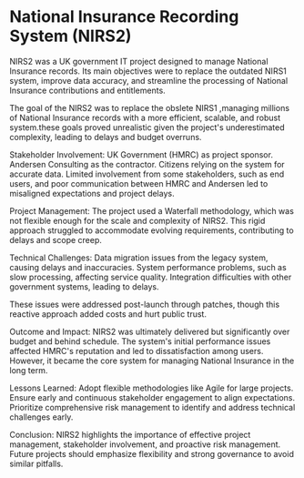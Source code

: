 # National Insurance Recording System (NIRS2)

NIRS2 was a UK government IT project designed to manage National Insurance records. Its main objectives were to replace the outdated NIRS1 system, improve data accuracy, and streamline the processing of National Insurance contributions and entitlements.

The goal of the NIRS2 was to replace the obslete NIRS1 ,managing millions of National Insurance records with a more efficient, scalable, and robust system.these goals proved unrealistic given the project's underestimated complexity, leading to delays and budget overruns.

Stakeholder Involvement: UK Government (HMRC) as project sponsor. Andersen Consulting as the contractor. Citizens relying on the system for accurate data. Limited involvement from some stakeholders, such as end users, and poor communication between HMRC and Andersen led to misaligned expectations and project delays.

Project Management: The project used a Waterfall methodology, which was not flexible enough for the scale and complexity of NIRS2. This rigid approach struggled to accommodate evolving requirements, contributing to delays and scope creep.

Technical Challenges: Data migration issues from the legacy system, causing delays and inaccuracies. System performance problems, such as slow processing, affecting service quality. Integration difficulties with other government systems, leading to delays.

These issues were addressed post-launch through patches, though this reactive approach added costs and hurt public trust.

Outcome and Impact: NIRS2 was ultimately delivered but significantly over budget and behind schedule. The system's initial performance issues affected HMRC's reputation and led to dissatisfaction among users. However, it became the core system for managing National Insurance in the long term.

Lessons Learned: Adopt flexible methodologies like Agile for large projects. Ensure early and continuous stakeholder engagement to align expectations. Prioritize comprehensive risk management to identify and address technical challenges early.

Conclusion: NIRS2 highlights the importance of effective project management, stakeholder involvement, and proactive risk management. Future projects should emphasize flexibility and strong governance to avoid similar pitfalls.
